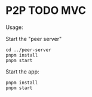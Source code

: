 # P2P TODO MVC

Usage:

Start the "peer server"
```
cd ../peer-server
pnpm install
pnpm start
```

Start the app:
```
pnpm install
pnpm start
```
